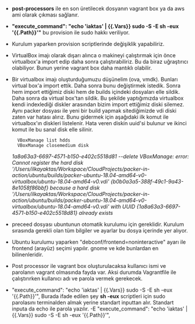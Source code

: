 - **post-processors** ile en son üretilecek dosyanın vagrant box ya da aws ami olarak çıkması sağlanır.

- **"execute_command": "echo 'iaktas' | {{.Vars}} sudo -S -E sh -eux '{{.Path}}'"** bu provision ile sudo hakkı veriliyor.

- Kurulum yaparken provision scriptlerinde değişiklik yapabiliriz.

- VirtualBox imajı olarak dışarı alınca o makineyi çalıştırmak için önce virtualbox'a import edip daha sonra çalıştırabiliriz. Bu da biraz uğraştırıcı olabiliyor. Bunun yerine vagrant box daha mantıklı olabilir.

- Bir virtualbox imajı oluşturduğumuzu düşünelim (ova, vmdk). Bunları virtual box'a import ettik. Daha sonra bunu değiştirmek istedik. Sonra hem import ettiğimiz diski hem de builds içindeki dosyaları elle sildik. Daha sonra da virtual box'tan sildik. Bu şekilde yaptığımızda virtualbox kendi indexlediği diskler arasından bizim import ettiğimiz diski silemez. Aynı packer dosyası ile yeni bir build yapmak sitediğimizde vdi diski zaten var hatası alırız. Bunu gidermek için aşağıdaki ilk komut ile virtualbox'ın diskleri listelenir. Hata veren diskin uuid'si bulunur ve ikinci komut ile bu sanal disk elle silinir.
  
        VBoxManage list hdds
        VBoxManage closemedium disk 

    *1a8a63a3-6697-4571-b150-e402c5518d81 --delete
VBoxManage: error: Cannot register the hard disk '/Users/ilkayaktas/Workspace/CloudProjects/packer-in-action/ubuntu/builds/packer-ubuntu-18.04-amd64-v0-virtualbox/ubuntu-18.04-amd64-v0.vdi' {b0b0a3a5-388f-49c1-9a43-8e1058f86bbf} because a hard disk '/Users/ilkayaktas/Workspace/CloudProjects/packer-in-action/ubuntu/builds/packer-ubuntu-18.04-amd64-v0-virtualbox/ubuntu-18.04-amd64-v0.vdi' with UUID {1a8a63a3-6697-4571-b150-e402c5518d81} already exists*
 

 - preceed dosyası ubuntunun otomatik kurulumu için gereklidir. Kurulum sırasında gerekli olan tüm bilgiler ve ayarlar bu dosya içerinde yer alıyor.

- Ubuntu kurulumu yaparken "debconf/frontend=noninteractive" ayarı ile frontend (arayüz) seçimi yapılır. gnome ve kde bunlardan en bilinenleridir.

- Post processor ile vagrant box oluşturulacaksa kullanıcı ismi ve parolanın vagrant olmasında fayda var. Aksi durumda Vagrantfile ile çalıştırırken kullanıcı adı ve parola vermek gerekecek.

- "execute_command": "echo 'iaktas' | {{.Vars}} sudo -S -E sh -eux '{{.Path}}'", Burada ifade edilen şey **sh -eux** scriptleri için sudo parolasını terminalden almak yerine standart inputtan alır. Standart inputa da echo ile parola yazılır. -E "execute_command": "echo 'iaktas' | {{.Vars}} sudo -S -E sh -eux '{{.Path}}'",